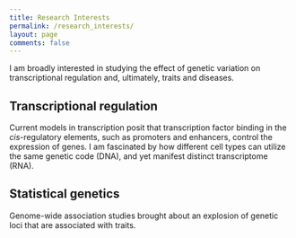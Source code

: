 ```yaml
---
title: Research Interests
permalink: /research_interests/
layout: page
comments: false
---
```


I am broadly interested in studying the effect of genetic variation on transcriptional regulation and, ultimately, traits and diseases.

## Transcriptional regulation

Current models in transcription posit that transcription factor binding in the *cis*-regulatory elements, such as promoters and enhancers, control the expression of genes. I am fascinated by how different cell types can utilize the same genetic code (DNA), and yet manifest distinct transcriptome (RNA).

## Statistical genetics

Genome-wide association studies brought about an explosion of genetic loci that are associated with traits. 
